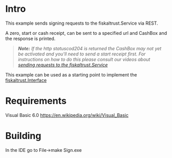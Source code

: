# Intro

This example sends signing requests to the fiskaltrust.Service via REST.

A zero, start or cash receipt, can be sent to a specified url and CashBox and the response is printed.

> _**Note:** If the http statuscod204 is returned the CashBox may not yet be activated and you'll need to send a start receipt first. For instructions on how to do this please consult our videos about [sending requests to the fiskaltrust.Service](https://www.youtube.com/playlist?list=PL9QFfhi6nFj94kZBTxxL3kyar2Q7yTejU)_

This example can be used as a starting point to implement the [fiskaltrust.Interface](https://github.com/fiskaltrust/interface-doc)

# Requirements

Visual Basic 6.0 https://en.wikipedia.org/wiki/Visual_Basic

# Building

In the IDE go to File->make Sign.exe